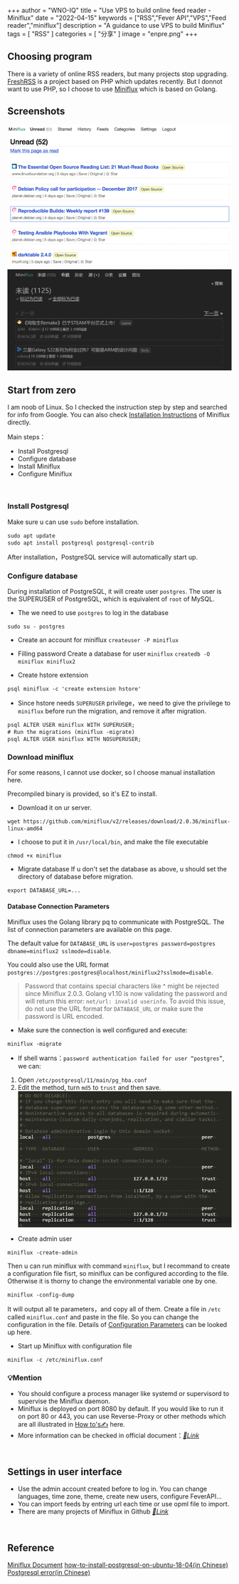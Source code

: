 +++
author = "WNO-IQ"
title = "Use VPS to build online feed reader - Miniflux"
date = "2022-04-15"
keywords = ["RSS","Fever API","VPS","Feed reader","miniflux"]
description = "A guidance to use VPS to build Miniflux"
tags = [
    "RSS"
]
categories = [
    "分享"
]
image = "enpre.png"
+++

## Choosing program

There is a variety of online RSS readers, but many projects stop upgrading. [FreshRSS](https://github.com/FreshRSS/FreshRSS) is a project based on PHP which updates recently. But I donnot want to use PHP, so I choose to use [Miniflux](https://github.com/miniflux/v2) which is based on Golang.
<br>

## Screenshots

![Image 1](enpre.png)![Image 2](zhpre.png)
<br>

## Start from zero

I am noob of Linux. So I checked the instruction step by step and searched for info from Google.
You can also check [Installation Instructions](https://miniflux.app/docs/installation.html) of Miniflux directly.

Main steps：

- Install Postgresql
- Configure database
- Install Miniflux
- Configure Miniflux

<br>

### Install Postgresql

Make sure u can use `sudo` before installation.

```Shell
sudo apt update
sudo apt install postgresql postgresql-contrib
```

After installation，PostgreSQL service will automatically start up.

### Configure database

During installation of PostgreSQL, it will create user `postgres`. The user is the SUPERUSER of PostgreSQL, which is equivalent of `root` of MySQL.

- The we need to use `postgres` to log in the database

```Shell
sudo su - postgres
```

- Create an account for miniflux
  `createuser -P miniflux`

- Filling password
  Create a database for user `miniflux`
  `createdb -O miniflux miniflux2`

- Create hstore extension

```Shell
psql miniflux -c 'create extension hstore'
```

- Since hstore needs `SUPERUSER` privilege，we need to give the privilege to `miniflux` before run the migration, and remove it after migration.

```Shell
psql ALTER USER miniflux WITH SUPERUSER;
# Run the migrations (miniflux -migrate)
psql ALTER USER miniflux WITH NOSUPERUSER;
```

### Download miniflux

For some reasons, I cannot use docker, so I choose manual installation here.

Precompiled binary is provided, so it's EZ to install.

- Download it on ur server.

```Shell
wget https://github.com/miniflux/v2/releases/download/2.0.36/miniflux-linux-amd64
```

- I choose to put it in `/usr/local/bin`, and make the file executable

```Shell
chmod +x miniflux
```

- Migrate database
  If u don't set the database as above, u should set the directory of database before migration.

```Shell
export DATABASE_URL=...
```

#### Database Connection Parameters

Miniflux uses the Golang library pq to communicate with PostgreSQL. The list of connection parameters are available on this page.

The default value for `DATABASE_URL` is `user=postgres password=postgres dbname=miniflux2 sslmode=disable`.

You could also use the URL format `postgres://postgres:postgres@localhost/miniflux2?sslmode=disable`.

> Password that contains special characters like ^ might be rejected since Miniflux 2.0.3. Golang v1.10 is now validating the password and will return this error: `net/url: invalid userinfo`. To avoid this issue, do not use the URL format for `DATABASE_URL` or make sure the password is URL encoded.

- Make sure the connection is well configured and execute:

```Shell
miniflux -migrate
```

- If shell warns：`password authentication failed for user “postgres”`, we can:

1. Open `/etc/postgresql/11/main/pg_hba.conf`
2. Edit the method, turn `md5` to `trust` and then save.
   ![pg_hba.conf](pg_hba.png)

- Create admin user

```Shell
miniflux -create-admin
```

Then u can run miniflux with command `miniflux`, but I recommand to create a configuration file fisrt, so miniflux can be configured according to the file. Otherwise it is thorny to change the environmental variable one by one.

```Shell
miniflux -config-dump
```

It will output all te parameters，and copy all of them. Create a file in `/etc` called `miniflux.conf` and paste in the file. So you can change the configuration in the file. Details of [Configuration Parameters](https://miniflux.app/docs/configuration.html) can be looked up here.

- Start up Miniflux with configuration file

```Shell
miniflux -c /etc/miniflux.conf
```

### 💡Mention

- You should configure a process manager like systemd or supervisord to supervise the Miniflux daemon.
- Miniflux is deployed on port 8080 by default. If you would like to run it on port 80 or 443, you can use Reverse-Proxy or other methods which are all illustrated in [How to's✍](https://miniflux.app/docs/howto.html) here.
- More information can be checked in official document：[_🔗Link_](https://miniflux.app/docs/index.html)

<br>

## Settings in user interface

- Use the admin account created before to log in. You can change languages, time zone, theme, create new users, configure FeverAPI...
- You can import feeds by entring url each time or use opml file to import.
- There are many projects of Miniflux in Github [_🔗Link_](https://github.com/search?p=1&q=miniflux&type=Repositories)

<br>

## Reference

[Miniflux Document](https://miniflux.app/docs/index.html)
[how-to-install-postgresql-on-ubuntu-18-04(in Chinese)](https://www.myfreax.com/how-to-install-postgresql-on-ubuntu-18-04/)
[Postgresql error(in Chinese)](https://blog.csdn.net/qq_44964308/article/details/104638675)
